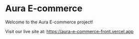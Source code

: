 # Aura E-commerce

Welcome to the Aura E-commerce project!

Visit our live site at: https://aura-e-commerce-front.vercel.app
